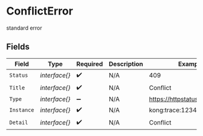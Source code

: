 # ConflictError

standard error


## Fields

| Field                        | Type                         | Required                     | Description                  | Example                      |
| ---------------------------- | ---------------------------- | ---------------------------- | ---------------------------- | ---------------------------- |
| `Status`                     | *interface{}*                | :heavy_check_mark:           | N/A                          | 409                          |
| `Title`                      | *interface{}*                | :heavy_check_mark:           | N/A                          | Conflict                     |
| `Type`                       | *interface{}*                | :heavy_minus_sign:           | N/A                          | https://httpstatuses.com/409 |
| `Instance`                   | *interface{}*                | :heavy_check_mark:           | N/A                          | kong:trace:1234567890        |
| `Detail`                     | *interface{}*                | :heavy_check_mark:           | N/A                          | Conflict                     |